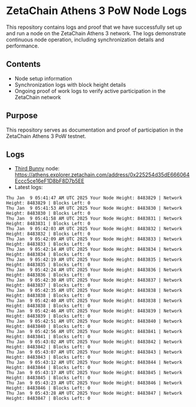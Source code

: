 # ZetaChain Athens 3 PoW Node Logs
This repository contains logs and proof that we have successfully set up and run a node on the ZetaChain Athens 3 network. The logs demonstrate continuous node operation, including synchronization details and performance.

## Contents
- Node setup information
- Synchronization logs with block height details
- Ongoing proof of work logs to verify active participation in the ZetaChain network

## Purpose
This repository serves as documentation and proof of participation in the ZetaChain Athens 3 PoW testnet.

## Logs

- [Third Bunny](https://thirdbunny.xyz/) node: https://athens.explorer.zetachain.com/address/0x225254d35dE666064Eccc5ce16eF1D8bF8D7b5EE
- Latest logs:
```
Thu Jan  9 05:41:47 AM UTC 2025 Your Node Height: 8483829 | Network Height: 8483829 | Blocks Left: 0
Thu Jan  9 05:41:53 AM UTC 2025 Your Node Height: 8483830 | Network Height: 8483830 | Blocks Left: 0
Thu Jan  9 05:41:58 AM UTC 2025 Your Node Height: 8483831 | Network Height: 8483831 | Blocks Left: 0
Thu Jan  9 05:42:03 AM UTC 2025 Your Node Height: 8483832 | Network Height: 8483832 | Blocks Left: 0
Thu Jan  9 05:42:09 AM UTC 2025 Your Node Height: 8483833 | Network Height: 8483833 | Blocks Left: 0
Thu Jan  9 05:42:14 AM UTC 2025 Your Node Height: 8483834 | Network Height: 8483834 | Blocks Left: 0
Thu Jan  9 05:42:19 AM UTC 2025 Your Node Height: 8483835 | Network Height: 8483835 | Blocks Left: 0
Thu Jan  9 05:42:24 AM UTC 2025 Your Node Height: 8483836 | Network Height: 8483836 | Blocks Left: 0
Thu Jan  9 05:42:30 AM UTC 2025 Your Node Height: 8483837 | Network Height: 8483837 | Blocks Left: 0
Thu Jan  9 05:42:35 AM UTC 2025 Your Node Height: 8483838 | Network Height: 8483838 | Blocks Left: 0
Thu Jan  9 05:42:40 AM UTC 2025 Your Node Height: 8483838 | Network Height: 8483838 | Blocks Left: 0
Thu Jan  9 05:42:46 AM UTC 2025 Your Node Height: 8483839 | Network Height: 8483839 | Blocks Left: 0
Thu Jan  9 05:42:51 AM UTC 2025 Your Node Height: 8483840 | Network Height: 8483840 | Blocks Left: 0
Thu Jan  9 05:42:56 AM UTC 2025 Your Node Height: 8483841 | Network Height: 8483841 | Blocks Left: 0
Thu Jan  9 05:43:02 AM UTC 2025 Your Node Height: 8483842 | Network Height: 8483842 | Blocks Left: 0
Thu Jan  9 05:43:07 AM UTC 2025 Your Node Height: 8483843 | Network Height: 8483843 | Blocks Left: 0
Thu Jan  9 05:43:12 AM UTC 2025 Your Node Height: 8483844 | Network Height: 8483844 | Blocks Left: 0
Thu Jan  9 05:43:17 AM UTC 2025 Your Node Height: 8483845 | Network Height: 8483845 | Blocks Left: 0
Thu Jan  9 05:43:23 AM UTC 2025 Your Node Height: 8483846 | Network Height: 8483846 | Blocks Left: 0
Thu Jan  9 05:43:28 AM UTC 2025 Your Node Height: 8483847 | Network Height: 8483847 | Blocks Left: 0
```
